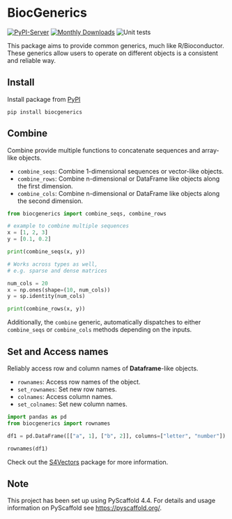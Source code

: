 <!-- These are examples of badges you might want to add to your README:
     please update the URLs accordingly

[![Project generated with PyScaffold](https://img.shields.io/badge/-PyScaffold-005CA0?logo=pyscaffold)](https://pyscaffold.org/)
[![Built Status](https://api.cirrus-ci.com/github/<USER>/biocgenerics.svg?branch=main)](https://cirrus-ci.com/github/<USER>/biocgenerics)
[![ReadTheDocs](https://readthedocs.org/projects/biocgenerics/badge/?version=latest)](https://biocgenerics.readthedocs.io/en/stable/)
[![Coveralls](https://img.shields.io/coveralls/github/<USER>/biocgenerics/main.svg)](https://coveralls.io/r/<USER>/biocgenerics)
[![Conda-Forge](https://img.shields.io/conda/vn/conda-forge/biocgenerics.svg)](https://anaconda.org/conda-forge/biocgenerics)
[![Twitter](https://img.shields.io/twitter/url/http/shields.io.svg?style=social&label=Twitter)](https://twitter.com/biocgenerics)
-->

# BiocGenerics

[![PyPI-Server](https://img.shields.io/pypi/v/biocgenerics.svg)](https://pypi.org/project/biocgenerics/)
[![Monthly Downloads](https://pepy.tech/badge/biocgenerics/month)](https://pepy.tech/project/biocgenerics)
![Unit tests](https://github.com/BiocPy/generics/actions/workflows/pypi-test.yml/badge.svg)

This package aims to provide common generics, much like R/Bioconductor. These generics allow users to operate on different objects is a consistent and reliable way.

## Install

Install package from [PyPI](https://pypi.org/project/biocgenerics/)

```shell
pip install biocgenerics
```

## Combine

Combine provide multiple functions to concatenate sequences and array-like objects.

- `combine_seqs`: Combine 1-dimensional sequences or vector-like objects.
- `combine_rows`: Combine n-dimensional or DataFrame like objects along the first dimension.
- `combine_cols`: Combine n-dimensional or DataFrame like objects along the second dimension.

```python
from biocgenerics import combine_seqs, combine_rows

# example to combine multiple sequences
x = [1, 2, 3]
y = [0.1, 0.2]

print(combine_seqs(x, y))

# Works across types as well, 
# e.g. sparse and dense matrices

num_cols = 20
x = np.ones(shape=(10, num_cols))
y = sp.identity(num_cols)

print(combine_rows(x, y))
```

Additionally, the `combine` generic, automatically dispatches to either `combine_seqs` or `combine_cols` methods depending on the inputs.

## Set and Access names

Reliably access row and column names of **Dataframe**-like objects.

- `rownames`: Access row names of the object.
- `set_rownames`: Set new row names.
- `colnames`: Access column names.
- `set_colnames`: Set new column names.

```python
import pandas as pd
from biocgenerics import rownames

df1 = pd.DataFrame([["a", 1], ["b", 2]], columns=["letter", "number"])

rownames(df1)
```

Check out the [S4Vectors](https://github.com/Bioconductor/S4Vectors) package for more information.

<!-- pyscaffold-notes -->

## Note

This project has been set up using PyScaffold 4.4. For details and usage
information on PyScaffold see https://pyscaffold.org/.
